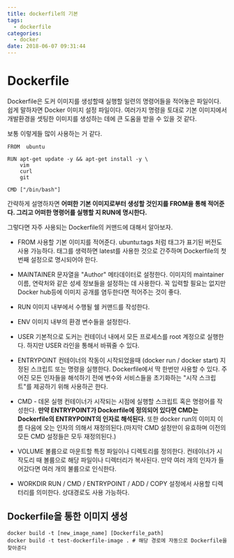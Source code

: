 ```yaml
---
title: dockerfile의 기본
tags:
  - dockerfile
categories:
  - docker
date: 2018-06-07 09:31:44
---
```


# Dockerfile
Dockerfile은 도커 이미지를 생성할때 실행할 일련의 명령어들을 적어놓은 파일이다. 쉽게 말하자면 Docker 이미지 설정 파일이다. 여러가지 명령을 토대로 기본 이미지에서 개발환경을 셋팅한 이미지를 생성하는 데에 큰 도움을 받을 수 있을 것 같다. 

보통 이렇게들 많이 사용하는 거 같다.
~~~shell
FROM  ubuntu

RUN apt-get update -y && apt-get install -y \
    vim
    curl
    git

CMD ["/bin/bash"]
~~~
간략하게 설명하자면 **어떠한 기본 이미지로부터 생성할 것인지를 FROM을 통해 적어준다. 그리고 어떠한 명령어를 실행할 지 RUN에 명시한다.**

그렇다면 자주 사용되는 Dockerfile의 커맨드에 대해서 알아보자.

* FROM 
사용할 기본 이미지를 적어준다. ubuntu:tags 처럼 태그가 표기된 버전도 사용 가능하다. 태그를 생력하면 latest를 사용한 것으로 간주하며 Dockerfile의 첫 번째 설정으로 명시되어야 한다.

* MAINTAINER
문자열을 "Author" 메타데이터로 설정한다. 이미지의 maintainer 이름, 연락처와 같은 성세 정보들을 설정하는 데 사용한다. 꼭 입력할 필요는 없지만 Docker hub등에 이미지 공개를 염두한다면 적어주는 것이 좋다.

* RUN
이미지 내부에서 수행될 쉘 커맨드를 작성한다. 

* ENV
이미지 내부의 환경 변수들을 설정한다. 

* USER
기본적으로 도커는 컨테이너 내에서 모든 프로세스를 root 계정으로 실행한다. 하지만 USER 라인을 통해서 바꿔줄 수 있다.

* ENTRYPOINT
컨테이너의 작동이 시작되었을때 (docker run / docker start) 지정된 스크립트 또는 명령을 실행한다. Dockerfile에서 딱 한번만 사용할 수 있다. 주어진 모든 인자들을 해석하기 전에 변수와 서비스들을 초기화하는 "시작 스크립트"를 제공하기 위해 사용하곤 한다. 

* CMD - 데몬 실행
컨테이너가 시작되는 시점에 실행할 스크립트 혹은 명령어를 작성한다. **만약 ENTRYPOINT가 Dockerfile에 정의되어 있다면 CMD는 Dockerfile의 ENTRYPOINT의 인자로 해석된다.** 또한 docker run의 이미지 이름 다음에 오는 인자의 의해서 재정의된다.(마지막 CMD 설정만이 유효하며 이전의 모든 CMD 설정들은 모두 재정의된다.)

* VOLUME
볼륨으로 마운트할 특정 파일이나 디렉토리를 정의한다. 컨테이너가 시작도리 때 볼륨으로 해당 파일이나 디렉터리가 복사된다. 만약 여러 개의 인자가 들어갔다면 여러 개의 불륨으로 인식한다. 

* WORKDIR
RUN / CMD / ENTRYPOINT / ADD / COPY 설정에서 사용할 디렉터리를 의미한다. 상대경로도 사용 가능하다. 


## Dockerfile을 통한 이미지 생성
~~~shell
docker build -t [new_image_name] [Dockerfile_path]
docker build -t test-dockerfile-image . # 해당 경로에 자동으로 Dockerfile을 찾아준다
~~~

